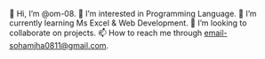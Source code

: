 👋 Hi, I’m @om-08.
👀 I’m interested in Programming Language.
🌱 I’m currently learning Ms Excel & Web Development.
💞️ I’m looking to collaborate on projects.
📫 How to reach me through email-sohamjha0811@gmail.com.
